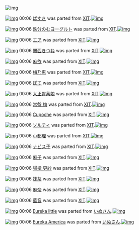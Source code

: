 ![img](http://gdrive-cdn.herokuapp.com/537b65a5bc09f0000721dda7/512px-barcode.png)

[![img](http://www.deviantsart.com/1m4vr0a.png)](http://www.barcodekanojo.com/kanojo/560159/%E3%81%B0%E3%81%99%E3%81%8D) 00:06 [ばすき](http://www.barcodekanojo.com/kanojo/560159/%E3%81%B0%E3%81%99%E3%81%8D) was parted from [XIT](http://www.barcodekanojo.com/kanojo/560159/%E3%81%B0%E3%81%99%E3%81%8D).[![img](http://www.deviantsart.com/815jg6.jpeg)](http://www.barcodekanojo.com/user/209348/XIT) 

[![img](http://www.deviantsart.com/3qrfqsv.png)](http://www.barcodekanojo.com/kanojo/4480/%E9%89%84%E5%88%86%E3%81%AE%E3%82%80%E3%83%A8%E3%83%BC%E3%82%B0%E3%83%AB%E3%83%88) 00:06 [鉄分のむヨーグルト](http://www.barcodekanojo.com/kanojo/4480/%E9%89%84%E5%88%86%E3%81%AE%E3%82%80%E3%83%A8%E3%83%BC%E3%82%B0%E3%83%AB%E3%83%88) was parted from [XIT](http://www.barcodekanojo.com/kanojo/4480/%E9%89%84%E5%88%86%E3%81%AE%E3%82%80%E3%83%A8%E3%83%BC%E3%82%B0%E3%83%AB%E3%83%88).[![img](http://www.deviantsart.com/815jg6.jpeg)](http://www.barcodekanojo.com/user/209348/XIT) 

[![img](http://www.deviantsart.com/2u2hp0v.png)](http://www.barcodekanojo.com/kanojo/5237/%E3%82%A8%E3%82%A2) 00:06 [エア](http://www.barcodekanojo.com/kanojo/5237/%E3%82%A8%E3%82%A2) was parted from [XIT](http://www.barcodekanojo.com/kanojo/5237/%E3%82%A8%E3%82%A2).[![img](http://www.deviantsart.com/815jg6.jpeg)](http://www.barcodekanojo.com/user/209348/XIT) 

[![img](http://www.deviantsart.com/3bmafje.png)](http://www.barcodekanojo.com/kanojo/7784/%E9%96%A2%E8%A5%BF%E3%81%8D%E3%81%A4%E3%81%AD) 00:06 [関西きつね](http://www.barcodekanojo.com/kanojo/7784/%E9%96%A2%E8%A5%BF%E3%81%8D%E3%81%A4%E3%81%AD) was parted from [XIT](http://www.barcodekanojo.com/kanojo/7784/%E9%96%A2%E8%A5%BF%E3%81%8D%E3%81%A4%E3%81%AD).[![img](http://www.deviantsart.com/815jg6.jpeg)](http://www.barcodekanojo.com/user/209348/XIT) 

[![img](http://www.deviantsart.com/1co7t6c.png)](http://www.barcodekanojo.com/kanojo/2396228/%E9%BA%BB%E4%BE%9D) 00:06 [麻依](http://www.barcodekanojo.com/kanojo/2396228/%E9%BA%BB%E4%BE%9D) was parted from [XIT](http://www.barcodekanojo.com/kanojo/2396228/%E9%BA%BB%E4%BE%9D).[![img](http://www.deviantsart.com/815jg6.jpeg)](http://www.barcodekanojo.com/user/209348/XIT) 

[![img](http://www.deviantsart.com/18svjgu.png)](http://www.barcodekanojo.com/kanojo/9115/%E6%A2%85%E4%B9%83%E6%81%B5) 00:06 [梅乃恵](http://www.barcodekanojo.com/kanojo/9115/%E6%A2%85%E4%B9%83%E6%81%B5) was parted from [XIT](http://www.barcodekanojo.com/kanojo/9115/%E6%A2%85%E4%B9%83%E6%81%B5).[![img](http://www.deviantsart.com/815jg6.jpeg)](http://www.barcodekanojo.com/user/209348/XIT) 

[![img](http://www.deviantsart.com/kthjus.png)](http://www.barcodekanojo.com/kanojo/83063/%E3%81%BD%E3%81%A6) 00:06 [ぽて](http://www.barcodekanojo.com/kanojo/83063/%E3%81%BD%E3%81%A6) was parted from [XIT](http://www.barcodekanojo.com/kanojo/83063/%E3%81%BD%E3%81%A6).[![img](http://www.deviantsart.com/815jg6.jpeg)](http://www.barcodekanojo.com/user/209348/XIT) 

[![img](http://www.deviantsart.com/2ng6ree.png)](http://www.barcodekanojo.com/kanojo/12193/%E5%A4%A7%E6%AD%A3%E8%83%83%E8%96%AC%E5%A8%98) 00:06 [大正胃薬娘](http://www.barcodekanojo.com/kanojo/12193/%E5%A4%A7%E6%AD%A3%E8%83%83%E8%96%AC%E5%A8%98) was parted from [XIT](http://www.barcodekanojo.com/kanojo/12193/%E5%A4%A7%E6%AD%A3%E8%83%83%E8%96%AC%E5%A8%98).[![img](http://www.deviantsart.com/815jg6.jpeg)](http://www.barcodekanojo.com/user/209348/XIT) 

[![img](http://www.deviantsart.com/342r5qt.png)](http://www.barcodekanojo.com/kanojo/654654/%E5%B8%B8%E7%9B%A4%20%E6%A2%85) 00:06 [常盤 梅](http://www.barcodekanojo.com/kanojo/654654/%E5%B8%B8%E7%9B%A4%20%E6%A2%85) was parted from [XIT](http://www.barcodekanojo.com/kanojo/654654/%E5%B8%B8%E7%9B%A4%20%E6%A2%85).[![img](http://www.deviantsart.com/815jg6.jpeg)](http://www.barcodekanojo.com/user/209348/XIT) 

[![img](http://www.deviantsart.com/26uep4p.png)](http://www.barcodekanojo.com/kanojo/2523925/Cupoche) 00:06 [Cupoche](http://www.barcodekanojo.com/kanojo/2523925/Cupoche) was parted from [XIT](http://www.barcodekanojo.com/kanojo/2523925/Cupoche).[![img](http://www.deviantsart.com/815jg6.jpeg)](http://www.barcodekanojo.com/user/209348/XIT) 

[![img](http://www.deviantsart.com/fb0cjp.png)](http://www.barcodekanojo.com/kanojo/2532982/%E3%82%BD%E3%83%AB%E3%83%86%E3%82%A3) 00:06 [ソルティ](http://www.barcodekanojo.com/kanojo/2532982/%E3%82%BD%E3%83%AB%E3%83%86%E3%82%A3) was parted from [XIT](http://www.barcodekanojo.com/kanojo/2532982/%E3%82%BD%E3%83%AB%E3%83%86%E3%82%A3).[![img](http://www.deviantsart.com/815jg6.jpeg)](http://www.barcodekanojo.com/user/209348/XIT) 

[![img](http://www.deviantsart.com/34t4gf1.png)](http://www.barcodekanojo.com/kanojo/2368427/%E5%B0%8F%E9%83%BD%E7%90%86) 00:06 [小都理](http://www.barcodekanojo.com/kanojo/2368427/%E5%B0%8F%E9%83%BD%E7%90%86) was parted from [XIT](http://www.barcodekanojo.com/kanojo/2368427/%E5%B0%8F%E9%83%BD%E7%90%86).[![img](http://www.deviantsart.com/815jg6.jpeg)](http://www.barcodekanojo.com/user/209348/XIT) 

[![img](http://www.deviantsart.com/4lhard.png)](http://www.barcodekanojo.com/kanojo/9566/%E3%83%8A%E3%83%93%E3%82%B9%E5%AD%90) 00:06 [ナビス子](http://www.barcodekanojo.com/kanojo/9566/%E3%83%8A%E3%83%93%E3%82%B9%E5%AD%90) was parted from [XIT](http://www.barcodekanojo.com/kanojo/9566/%E3%83%8A%E3%83%93%E3%82%B9%E5%AD%90).[![img](http://www.deviantsart.com/815jg6.jpeg)](http://www.barcodekanojo.com/user/209348/XIT) 

[![img](http://www.deviantsart.com/imhoku.png)](http://www.barcodekanojo.com/kanojo/2375647/%E9%BA%BB%E5%AD%90) 00:06 [麻子](http://www.barcodekanojo.com/kanojo/2375647/%E9%BA%BB%E5%AD%90) was parted from [XIT](http://www.barcodekanojo.com/kanojo/2375647/%E9%BA%BB%E5%AD%90).[![img](http://www.deviantsart.com/815jg6.jpeg)](http://www.barcodekanojo.com/user/209348/XIT) 

[![img](http://www.deviantsart.com/2itq74u.png)](http://www.barcodekanojo.com/kanojo/2326436/%E5%A0%B4%E6%A7%8D%20%E6%9B%B4%E7%B4%97) 00:06 [場槍 更紗](http://www.barcodekanojo.com/kanojo/2326436/%E5%A0%B4%E6%A7%8D%20%E6%9B%B4%E7%B4%97) was parted from [XIT](http://www.barcodekanojo.com/kanojo/2326436/%E5%A0%B4%E6%A7%8D%20%E6%9B%B4%E7%B4%97).[![img](http://www.deviantsart.com/815jg6.jpeg)](http://www.barcodekanojo.com/user/209348/XIT) 

[![img](http://www.deviantsart.com/94nr1e.png)](http://www.barcodekanojo.com/kanojo/7303/%E6%8A%B9%E8%8C%B6) 00:06 [抹茶](http://www.barcodekanojo.com/kanojo/7303/%E6%8A%B9%E8%8C%B6) was parted from [XIT](http://www.barcodekanojo.com/kanojo/7303/%E6%8A%B9%E8%8C%B6).[![img](http://www.deviantsart.com/815jg6.jpeg)](http://www.barcodekanojo.com/user/209348/XIT) 

[![img](http://www.deviantsart.com/9mj0ql.png)](http://www.barcodekanojo.com/kanojo/1031063/%E9%BA%BB%E5%A5%88) 00:06 [麻奈](http://www.barcodekanojo.com/kanojo/1031063/%E9%BA%BB%E5%A5%88) was parted from [XIT](http://www.barcodekanojo.com/kanojo/1031063/%E9%BA%BB%E5%A5%88).[![img](http://www.deviantsart.com/815jg6.jpeg)](http://www.barcodekanojo.com/user/209348/XIT) 

[![img](http://www.deviantsart.com/3cgmbjd.png)](http://www.barcodekanojo.com/kanojo/41/%E8%97%8D%E9%9F%B3) 00:06 [藍音](http://www.barcodekanojo.com/kanojo/41/%E8%97%8D%E9%9F%B3) was parted from [XIT](http://www.barcodekanojo.com/kanojo/41/%E8%97%8D%E9%9F%B3).[![img](http://www.deviantsart.com/815jg6.jpeg)](http://www.barcodekanojo.com/user/209348/XIT) 

[![img](http://www.deviantsart.com/21403ab.png)](http://www.barcodekanojo.com/kanojo/3193106/Eureka%20little) 00:06 [Eureka little](http://www.barcodekanojo.com/kanojo/3193106/Eureka%20little) was parted from [いぬさん](http://www.barcodekanojo.com/kanojo/3193106/Eureka%20little).[![img](http://www.deviantsart.com/23q3t7f.png)](http://www.barcodekanojo.com/user/262555/%E3%81%84%E3%81%AC%E3%81%95%E3%82%93) 

[![img](http://www.deviantsart.com/2v8hu30.png)](http://www.barcodekanojo.com/kanojo/3193105/Eureka%20America) 00:06 [Eureka America](http://www.barcodekanojo.com/kanojo/3193105/Eureka%20America) was parted from [いぬさん](http://www.barcodekanojo.com/kanojo/3193105/Eureka%20America).[![img](http://www.deviantsart.com/23q3t7f.png)](http://www.barcodekanojo.com/user/262555/%E3%81%84%E3%81%AC%E3%81%95%E3%82%93) 

